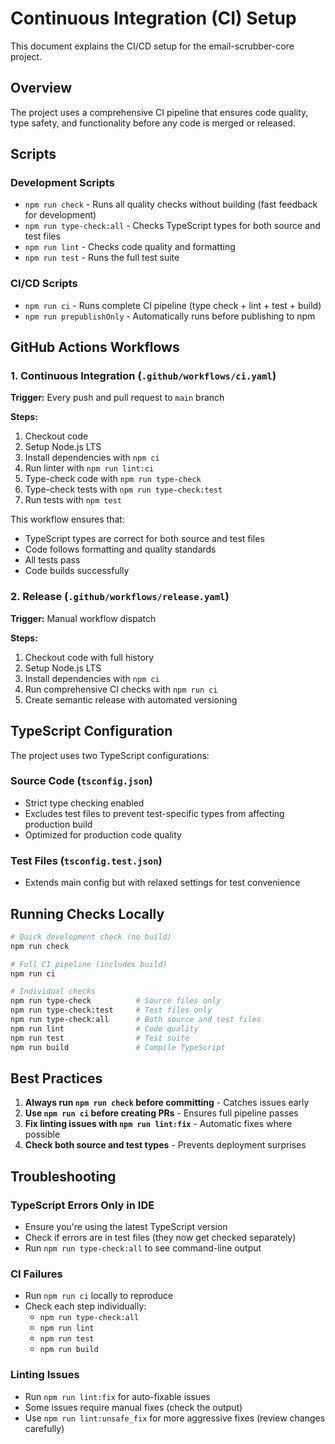 # Continuous Integration (CI) Setup

This document explains the CI/CD setup for the email-scrubber-core project.

## Overview

The project uses a comprehensive CI pipeline that ensures code quality, type safety, and functionality before any code is merged or released.

## Scripts

### Development Scripts

- `npm run check` - Runs all quality checks without building (fast feedback for development)
- `npm run type-check:all` - Checks TypeScript types for both source and test files
- `npm run lint` - Checks code quality and formatting
- `npm run test` - Runs the full test suite

### CI/CD Scripts

- `npm run ci` - Runs complete CI pipeline (type check + lint + test + build)
- `npm run prepublishOnly` - Automatically runs before publishing to npm

## GitHub Actions Workflows

### 1. Continuous Integration (`.github/workflows/ci.yaml`)

**Trigger:** Every push and pull request to `main` branch

**Steps:**

1. Checkout code
2. Setup Node.js LTS
3. Install dependencies with `npm ci`
4. Run linter with `npm run lint:ci`
5. Type-check code with `npm run type-check`
6. Type-check tests with `npm run type-check:test`
7. Run tests with `npm test`

This workflow ensures that:

- TypeScript types are correct for both source and test files
- Code follows formatting and quality standards
- All tests pass
- Code builds successfully

### 2. Release (`.github/workflows/release.yaml`)

**Trigger:** Manual workflow dispatch

**Steps:**

1. Checkout code with full history
2. Setup Node.js LTS
3. Install dependencies with `npm ci`
4. Run comprehensive CI checks with `npm run ci`
5. Create semantic release with automated versioning

## TypeScript Configuration

The project uses two TypeScript configurations:

### Source Code (`tsconfig.json`)

- Strict type checking enabled
- Excludes test files to prevent test-specific types from affecting production build
- Optimized for production code quality

### Test Files (`tsconfig.test.json`)

- Extends main config but with relaxed settings for test convenience

## Running Checks Locally

```bash
# Quick development check (no build)
npm run check

# Full CI pipeline (includes build)
npm run ci

# Individual checks
npm run type-check          # Source files only
npm run type-check:test     # Test files only
npm run type-check:all      # Both source and test files
npm run lint                # Code quality
npm run test                # Test suite
npm run build               # Compile TypeScript
```

## Best Practices

1. **Always run `npm run check` before committing** - Catches issues early
2. **Use `npm run ci` before creating PRs** - Ensures full pipeline passes
3. **Fix linting issues with `npm run lint:fix`** - Automatic fixes where possible
4. **Check both source and test types** - Prevents deployment surprises

## Troubleshooting

### TypeScript Errors Only in IDE

- Ensure you're using the latest TypeScript version
- Check if errors are in test files (they now get checked separately)
- Run `npm run type-check:all` to see command-line output

### CI Failures

- Run `npm run ci` locally to reproduce
- Check each step individually:
  - `npm run type-check:all`
  - `npm run lint`
  - `npm run test`
  - `npm run build`

### Linting Issues

- Run `npm run lint:fix` for auto-fixable issues
- Some issues require manual fixes (check the output)
- Use `npm run lint:unsafe_fix` for more aggressive fixes (review changes carefully)
